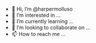 - 👋 Hi, I’m @harpermolluso
- 👀 I’m interested in ...
- 🌱 I’m currently learning ...
- 💞️ I’m looking to collaborate on ...
- 📫 How to reach me ...

<!---
harpermolluso/harpermolluso is a ✨ special ✨ repository because its `README.md` (this file) appears on your GitHub profile.
You can click the Preview link to take a look at your changes.
--->
